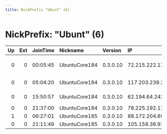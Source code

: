 ```yaml
---
title: NickPrefix "Ubunt" (6)
---
```


# NickPrefix: "Ubunt" (6)

|   Up |   Ext | JoinTime   | Nickname      | Version   | IP              | AS                             | CC   |   ORp |   Dirp | OS    | Contact   |   eFamMembers |
|-----:|------:|:-----------|:--------------|:----------|:----------------|:-------------------------------|:-----|------:|-------:|:------|:----------|--------------:|
|    0 |     0 | 00:05:45   | UbuntuCore184 | 0.3.0.10  | 72.215.222.175  | Cox Communications Inc.        | us   | 38877 |      0 | Linux | None      |             1 |
|    0 |     0 | 05:04:20   | UbuntuCore184 | 0.3.0.10  | 117.203.239.254 | National Internet Backbone     | in   | 45100 |      0 | Linux | None      |             1 |
|    0 |     0 | 15:50:57   | UbuntuCore184 | 0.3.0.10  | 62.194.64.243   | Liberty Global Operations B.V. | nl   | 42465 |      0 | Linux | None      |             1 |
|    0 |     0 | 21:37:00   | UbuntuCore184 | 0.3.0.10  | 78.225.192.172  | Free SAS                       | fr   | 42467 |      0 | Linux | None      |             1 |
|    1 |     0 | 06:27:01   | UbuntuCore185 | 0.3.0.10  | 88.172.204.69   | Free SAS                       | fr   | 44119 |      0 | Linux | None      |             1 |
|    0 |     0 | 21:11:49   | UbuntuCore185 | 0.3.0.10  | 105.158.36.91   | MT-MPLS                        | ma   | 36020 |      0 | Linux | None      |             1 |
